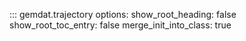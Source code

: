 ::: gemdat.trajectory
    options:
      show_root_heading: false
      show_root_toc_entry: false
      merge_init_into_class: true
